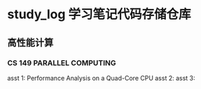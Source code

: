 # study_log 学习笔记代码存储仓库
## 高性能计算
### CS 149 PARALLEL COMPUTING
asst 1: Performance Analysis on a Quad-Core CPU
asst 2: 
asst 3:
